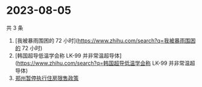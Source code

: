# 2023-08-05

共 3 条

<!-- BEGIN -->
<!-- 最后更新时间 Sat Aug 05 2023 17:06:03 GMT+0800 (China Standard Time) -->

1. [我被暴雨围困的 72 小时](https://www.zhihu.com/search?q=我被暴雨围困的 72
   小时)
1. [韩国超导低温学会称 LK-99
   并非常温超导体](https://www.zhihu.com/search?q=韩国超导低温学会称 LK-99
   并非常温超导体)
1. [郑州暂停执行住房限售政策](https://www.zhihu.com/search?q=郑州暂停执行住房限售政策)

<!-- END -->
